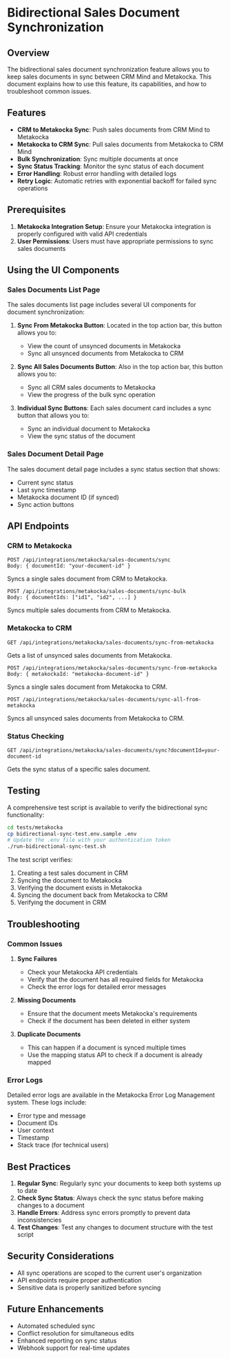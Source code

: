 # Bidirectional Sales Document Synchronization

## Overview

The bidirectional sales document synchronization feature allows you to keep sales documents in sync between CRM Mind and Metakocka. This document explains how to use this feature, its capabilities, and how to troubleshoot common issues.

## Features

- **CRM to Metakocka Sync**: Push sales documents from CRM Mind to Metakocka
- **Metakocka to CRM Sync**: Pull sales documents from Metakocka to CRM Mind
- **Bulk Synchronization**: Sync multiple documents at once
- **Sync Status Tracking**: Monitor the sync status of each document
- **Error Handling**: Robust error handling with detailed logs
- **Retry Logic**: Automatic retries with exponential backoff for failed sync operations

## Prerequisites

1. **Metakocka Integration Setup**: Ensure your Metakocka integration is properly configured with valid API credentials
2. **User Permissions**: Users must have appropriate permissions to sync sales documents

## Using the UI Components

### Sales Documents List Page

The sales documents list page includes several UI components for document synchronization:

1. **Sync From Metakocka Button**: Located in the top action bar, this button allows you to:
   - View the count of unsynced documents in Metakocka
   - Sync all unsynced documents from Metakocka to CRM

2. **Sync All Sales Documents Button**: Also in the top action bar, this button allows you to:
   - Sync all CRM sales documents to Metakocka
   - View the progress of the bulk sync operation

3. **Individual Sync Buttons**: Each sales document card includes a sync button that allows you to:
   - Sync an individual document to Metakocka
   - View the sync status of the document

### Sales Document Detail Page

The sales document detail page includes a sync status section that shows:

- Current sync status
- Last sync timestamp
- Metakocka document ID (if synced)
- Sync action buttons

## API Endpoints

### CRM to Metakocka

```
POST /api/integrations/metakocka/sales-documents/sync
Body: { documentId: "your-document-id" }
```

Syncs a single sales document from CRM to Metakocka.

```
POST /api/integrations/metakocka/sales-documents/sync-bulk
Body: { documentIds: ["id1", "id2", ...] }
```

Syncs multiple sales documents from CRM to Metakocka.

### Metakocka to CRM

```
GET /api/integrations/metakocka/sales-documents/sync-from-metakocka
```

Gets a list of unsynced sales documents from Metakocka.

```
POST /api/integrations/metakocka/sales-documents/sync-from-metakocka
Body: { metakockaId: "metakocka-document-id" }
```

Syncs a single sales document from Metakocka to CRM.

```
POST /api/integrations/metakocka/sales-documents/sync-all-from-metakocka
```

Syncs all unsynced sales documents from Metakocka to CRM.

### Status Checking

```
GET /api/integrations/metakocka/sales-documents/sync?documentId=your-document-id
```

Gets the sync status of a specific sales document.

## Testing

A comprehensive test script is available to verify the bidirectional sync functionality:

```bash
cd tests/metakocka
cp bidirectional-sync-test.env.sample .env
# Update the .env file with your authentication token
./run-bidirectional-sync-test.sh
```

The test script verifies:
1. Creating a test sales document in CRM
2. Syncing the document to Metakocka
3. Verifying the document exists in Metakocka
4. Syncing the document back from Metakocka to CRM
5. Verifying the document in CRM

## Troubleshooting

### Common Issues

1. **Sync Failures**
   - Check your Metakocka API credentials
   - Verify that the document has all required fields for Metakocka
   - Check the error logs for detailed error messages

2. **Missing Documents**
   - Ensure that the document meets Metakocka's requirements
   - Check if the document has been deleted in either system

3. **Duplicate Documents**
   - This can happen if a document is synced multiple times
   - Use the mapping status API to check if a document is already mapped

### Error Logs

Detailed error logs are available in the Metakocka Error Log Management system. These logs include:

- Error type and message
- Document IDs
- User context
- Timestamp
- Stack trace (for technical users)

## Best Practices

1. **Regular Sync**: Regularly sync your documents to keep both systems up to date
2. **Check Sync Status**: Always check the sync status before making changes to a document
3. **Handle Errors**: Address sync errors promptly to prevent data inconsistencies
4. **Test Changes**: Test any changes to document structure with the test script

## Security Considerations

- All sync operations are scoped to the current user's organization
- API endpoints require proper authentication
- Sensitive data is properly sanitized before syncing

## Future Enhancements

- Automated scheduled sync
- Conflict resolution for simultaneous edits
- Enhanced reporting on sync status
- Webhook support for real-time updates
